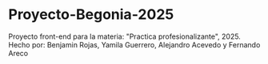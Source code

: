 # Proyecto-Begonia-2025
Proyecto front-end para la materia: "Practica profesionalizante", 2025. Hecho por: Benjamin Rojas, Yamila Guerrero, Alejandro Acevedo y Fernando Areco

